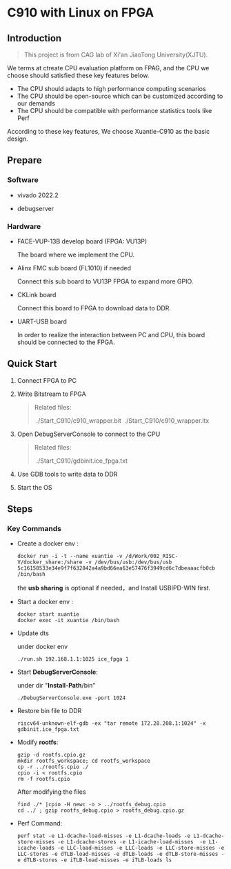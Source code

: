 # C910 with Linux on FPGA

## Introduction

>  This project is from CAG lab of Xi'an JiaoTong University(XJTU). 

We terms at ctreate CPU evaluation platform on FPAG, and the CPU we choose should satisfied these key features below.

* The CPU should adapts to high performance  computing scenarios
* The CPU should be open-source which can be customized according to our demands
* The CPU should be compatible with performance statistics tools like Perf

According to these key features, We choose Xuantie-C910 as the basic design. 



## Prepare

### Software

* vivado 2022.2

* debugserver

### Hardware

* FACE-VUP-13B develop board (FPGA: VU13P)

  The board where we implement the CPU.

* Alinx FMC sub board (FL1010) if needed

  Connect this sub board to VU13P FPGA to expand more GPIO.

* CKLink board

  Connect this board to FPGA to download data to DDR.

* UART-USB board

  In order to realize the interaction between PC and CPU, this board should be connected to the FPGA. 

  

## Quick Start

1. Connect FPGA to PC

2. Write Bitstream to FPGA

   >Related files:
   >
   >​	./Start_C910/c910_wrapper.bit 
   >​	./Start_C910/c910_wrapper.ltx

3. Open DebugServerConsole to connect to the CPU

   > Related files:
   >
   > ​	./Start_C910/gdbinit.ice_fpga.txt

4. Use GDB tools to write data to DDR

5. Start the OS



## Steps

### Key Commands

* Create a docker env :

  ````
  docker run -i -t --name xuantie -v /d/Work/002_RISC-V/docker_share:/share -v /dev/bus/usb:/dev/bus/usb 5c16158533e34e9f7f632842a4a9bd66ea63e57476f3949cd6c7dbeaaacfb0cb /bin/bash
  ````

  the **usb sharing** is optional if needed，and Install USBIPD-WIN first.

* Start a docker env :

  ```
  docker start xuantie
  docker exec -it xuantie /bin/bash
  ```

* Update dts

  under docker env

  ```
  ./run.sh 192.168.1.1:1025 ice_fpga 1
  ```

* Start **DebugServerConsole**:

  under dir "**Install-Path**/bin"

  ```
  ./DebugServerConsole.exe -port 1024
  ```

* Restore bin file to DDR

  ```
  riscv64-unknown-elf-gdb -ex "tar remote 172.28.208.1:1024" -x gdbinit.ice_fpga.txt
  ```

* Modify **rootfs**:

  ```
  gzip -d rootfs.cpio.gz
  mkdir rootfs_workspace; cd rootfs_workspace
  cp -r ../rootfs.cpio ./
  cpio -i < rootfs.cpio
  rm -f rootfs.cpio
  ```

  After modifying the files

  ``` 
  find ./* |cpio -H newc -o > ../rootfs_debug.cpio
  cd ../ ; gzip rootfs_debug.cpio > rootfs_debug.cpio.gz
  ```

* Perf Command:

  ```
  perf stat -e L1-dcache-load-misses -e L1-dcache-loads -e L1-dcache-store-misses -e L1-dcache-stores -e L1-icache-load-misses  -e L1-icache-loads -e LLC-load-misses -e LLC-loads -e LLC-store-misses -e LLC-stores -e dTLB-load-misses -e dTLB-loads -e dTLB-store-misses -e dTLB-stores -e iTLB-load-misses -e iTLB-loads ls
  ```

  

